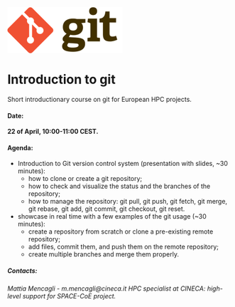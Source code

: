 <img title="git" alt="git" src="git_imm.png">

# Introduction to git
Short introductionary course on git for European HPC projects.




#### Date: 
__22 of April, 10:00-11:00 CEST.__




#### Agenda:
- Introduction to Git version control system (presentation with slides, ~30 minutes): 
	- how to clone or create a git repository;
	- how to check and visualize the status and the branches of the repository;
	- how to manage the repository: git pull, git push, git fetch, git merge, git rebase, git add, git commit, git checkout, git reset.
- showcase in real time with a few examples of the git usage (~30 minutes):
	- create a repository from scratch or clone a pre-existing remote repository;
	- add files, commit them, and push them on the remote repository;
	- create multiple branches and merge them properly.




##### Contacts:
_Mattia Mencagli - m.mencagli@cineca.it_
_HPC specialist at CINECA: high-level support for SPACE-CoE project._
